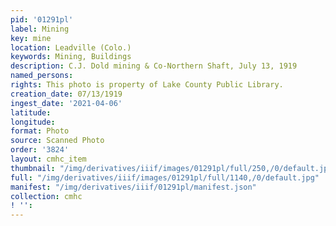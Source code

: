 ```yaml
---
pid: '01291pl'
label: Mining
key: mine
location: Leadville (Colo.)
keywords: Mining, Buildings
description: C.J. Dold mining & Co-Northern Shaft, July 13, 1919
named_persons: 
rights: This photo is property of Lake County Public Library.
creation_date: 07/13/1919
ingest_date: '2021-04-06'
latitude: 
longitude: 
format: Photo
source: Scanned Photo
order: '3824'
layout: cmhc_item
thumbnail: "/img/derivatives/iiif/images/01291pl/full/250,/0/default.jpg"
full: "/img/derivatives/iiif/images/01291pl/full/1140,/0/default.jpg"
manifest: "/img/derivatives/iiif/01291pl/manifest.json"
collection: cmhc
! '': 
---
```

